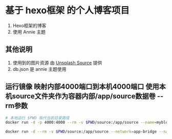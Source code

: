 # 基于 hexo框架 的个人博客项目

1. Hexo框架的博客
2. 使用 Annie 主题

## 其他说明

1. 使用到的图片资源 由 [Unsplash Source](https://source.unsplash.com) 提供
2. db.json 是 annie 主题使用

## 运行镜像 映射内部4000端口到本机4000端口 使用本机source文件夹作为容器内部/app/source数据卷 --rm参数

```bash
# 本地运行 $PWD 指代当前目录路径
docker run -d -p 4000:4000 --rm -v $PWD/source:/app/source --name=myblog myblog
```

```bash
docker run -d --rm -v $PWD/source:/app/source --network=app-bridge --name=webblog myblog:1.0
```
